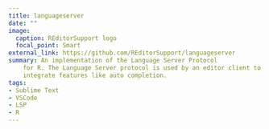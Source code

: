 ```yaml
---
title: languageserver
date: ""
image:
  caption: REditorSupport logo
  focal_point: Smart
external_link: https://github.com/REditorSupport/languageserver
summary: An implementation of the Language Server Protocol
    for R. The Language Server protocol is used by an editor client to
    integrate features like auto completion.
tags:
- Sublime Text
- VSCode
- LSP
- R
---
```

